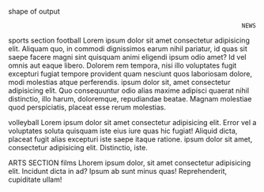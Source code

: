 shape of output 



                                                                      NEWS
sports section
football
Lorem ipsum dolor sit amet consectetur adipisicing elit. Aliquam quo, in commodi dignissimos earum nihil pariatur, id quas sit saepe facere magni sint quisquam animi eligendi ipsum odio amet? Id vel omnis aut eaque libero. Dolorem rem tempora, nisi illo voluptates fugit excepturi fugiat tempore provident quam nesciunt quos laboriosam dolore, modi molestias atque perferendis. ipsum dolor sit, amet consectetur adipisicing elit. Quo consequuntur odio alias maxime adipisci quaerat nihil distinctio, illo harum, doloremque, repudiandae beatae. Magnam molestiae quod perspiciatis, placeat esse rerum molestias.

volleyball
Lorem ipsum dolor sit amet consectetur adipisicing elit. Error vel a voluptates soluta quisquam iste eius iure quas hic fugiat! Aliquid dicta, placeat fugit alias excepturi iste saepe itaque ratione. ipsum dolor sit amet, consectetur adipisicing elit. Distinctio, iste.

ARTS SECTION
films
Lhorem ipsum dolor, sit amet consectetur adipisicing elit. Incidunt dicta in ad? Ipsum ab sunt minus quas! Reprehenderit, cupiditate ullam!
